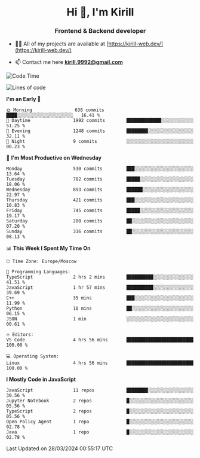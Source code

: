 <h1 align="center">Hi 👋, I'm Kirill</h1>
<h3 align="center">Frontend & Backend developer</h3>

- 👨‍💻 All of my projects are available at [https://kirill-web.dev/](https://kirill-web.dev/)

- 📫 Contact me here **kirill.9992@gmail.com**











<!--START_SECTION:waka-->
![Code Time](http://img.shields.io/badge/Code%20Time-1%2C710%20hrs%2042%20mins-blue)

![Lines of code](https://img.shields.io/badge/From%20Hello%20World%20I%27ve%20Written-4.3%20million%20lines%20of%20code-blue)

**I'm an Early 🐤** 

```text
🌞 Morning                638 commits         ████░░░░░░░░░░░░░░░░░░░░░   16.41 % 
🌆 Daytime                1992 commits        █████████████░░░░░░░░░░░░   51.25 % 
🌃 Evening                1248 commits        ████████░░░░░░░░░░░░░░░░░   32.11 % 
🌙 Night                  9 commits           ░░░░░░░░░░░░░░░░░░░░░░░░░   00.23 % 
```
📅 **I'm Most Productive on Wednesday** 

```text
Monday                   530 commits         ███░░░░░░░░░░░░░░░░░░░░░░   13.64 % 
Tuesday                  702 commits         █████░░░░░░░░░░░░░░░░░░░░   18.06 % 
Wednesday                893 commits         ██████░░░░░░░░░░░░░░░░░░░   22.97 % 
Thursday                 421 commits         ███░░░░░░░░░░░░░░░░░░░░░░   10.83 % 
Friday                   745 commits         █████░░░░░░░░░░░░░░░░░░░░   19.17 % 
Saturday                 280 commits         ██░░░░░░░░░░░░░░░░░░░░░░░   07.20 % 
Sunday                   316 commits         ██░░░░░░░░░░░░░░░░░░░░░░░   08.13 % 
```


📊 **This Week I Spent My Time On** 

```text
🕑︎ Time Zone: Europe/Moscow

💬 Programming Languages: 
TypeScript               2 hrs 2 mins        ██████████░░░░░░░░░░░░░░░   41.51 % 
JavaScript               1 hr 57 mins        ██████████░░░░░░░░░░░░░░░   39.69 % 
C++                      35 mins             ███░░░░░░░░░░░░░░░░░░░░░░   11.99 % 
Python                   18 mins             ██░░░░░░░░░░░░░░░░░░░░░░░   06.15 % 
JSON                     1 min               ░░░░░░░░░░░░░░░░░░░░░░░░░   00.61 % 

🔥 Editors: 
VS Code                  4 hrs 56 mins       █████████████████████████   100.00 % 

💻 Operating System: 
Linux                    4 hrs 56 mins       █████████████████████████   100.00 % 
```

**I Mostly Code in JavaScript** 

```text
JavaScript               11 repos            ████████░░░░░░░░░░░░░░░░░   30.56 % 
Jupyter Notebook         2 repos             █░░░░░░░░░░░░░░░░░░░░░░░░   05.56 % 
TypeScript               2 repos             █░░░░░░░░░░░░░░░░░░░░░░░░   05.56 % 
Open Policy Agent        1 repo              █░░░░░░░░░░░░░░░░░░░░░░░░   02.78 % 
Java                     1 repo              █░░░░░░░░░░░░░░░░░░░░░░░░   02.78 % 
```




 Last Updated on 28/03/2024 00:55:17 UTC
<!--END_SECTION:waka-->
